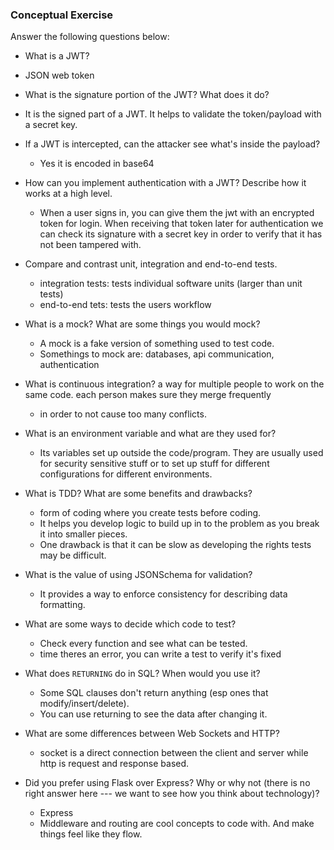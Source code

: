 ### Conceptual Exercise

Answer the following questions below:

- What is a JWT?
- JSON web token

- What is the signature portion of the JWT? What does it do?
- It is the signed part of a JWT. It helps to validate the token/payload with a secret key.

- If a JWT is intercepted, can the attacker see what's inside the payload?

  - Yes it is encoded in base64

- How can you implement authentication with a JWT? Describe how it works at a high level.

  - When a user signs in, you can give them the jwt with an encrypted token for login. When
    receiving that token later for authentication we can check its signature with a secret key
    in order to verify that it has not been tampered with.

- Compare and contrast unit, integration and end-to-end tests.

  - integration tests: tests individual software units (larger than unit tests)
  - end-to-end tets: tests the users workflow

- What is a mock? What are some things you would mock?

  - A mock is a fake version of something used to test code.
  - Somethings to mock are: databases, api communication, authentication

- What is continuous integration?
  a way for multiple people to work on the same code. each person makes sure they merge frequently

  - in order to not cause too many conflicts.

- What is an environment variable and what are they used for?

  - Its variables set up outside the code/program. They are usually used for security sensitive stuff
    or to set up stuff for different configurations for different environments.

- What is TDD? What are some benefits and drawbacks?

  - form of coding where you create tests before coding.
  - It helps you develop logic to build up in to the problem as you break it into smaller pieces.
  - One drawback is that it can be slow as developing the rights tests may be difficult.

- What is the value of using JSONSchema for validation?

  - It provides a way to enforce consistency for describing data formatting.

- What are some ways to decide which code to test?

  - Check every function and see what can be tested.
  - time theres an error, you can write a test to verify it's fixed

- What does `RETURNING` do in SQL? When would you use it?

  - Some SQL clauses don't return anything (esp ones that modify/insert/delete).
  - You can use returning to see the data after changing it.

- What are some differences between Web Sockets and HTTP?

  - socket is a direct connection between the client and server while http is request and response based.

- Did you prefer using Flask over Express? Why or why not (there is no right
  answer here --- we want to see how you think about technology)?
  - Express
  - Middleware and routing are cool concepts to code with. And make things feel like they flow.
